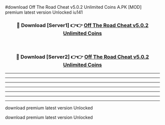 #download Off The Road Cheat v5.0.2 Unlimited Coins A.PK [MOD] premium latest version Unlocked iu141 



<div align="center">
<h3>🔴 Download [Server1] 👉👉 <a href="https://download1apk.web.app/">Off The Road Cheat v5.0.2 Unlimited Coins</a></h3><br>

<h3>🔴 Download [Server2] 👉👉 <a href="https://download1apk.web.app/">Off The Road Cheat v5.0.2 Unlimited Coins</a></h3>
</div>





----------------------------------------------------------

----------------------------------------------------------

----------------------------------------------------------

----------------------------------------------------------

----------------------------------------------------------

----------------------------------------------------------

----------------------------------------------------------

download premium latest version Unlocked

download premium latest version Unlocked
